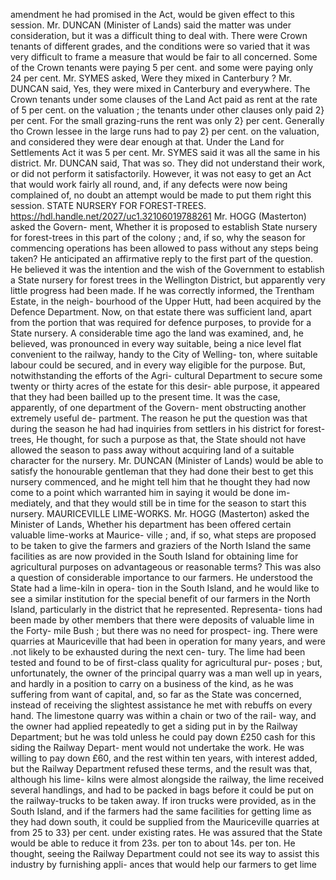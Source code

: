 amendment he had promised in the Act, would be given effect to this session. Mr. DUNCAN (Minister of Lands) said the matter was under consideration, but it was a difficult thing to deal with. There were Crown tenants of different grades, and the conditions were so varied that it was very difficult to frame a measure that would be fair to all concerned. Some of the Crown tenants were paying 5 per cent. and some were paying only 24 per cent. Mr. SYMES asked, Were they mixed in Canterbury ? Mr. DUNCAN said, Yes, they were mixed in Canterbury and everywhere. The Crown tenants under some clauses of the Land Act paid as rent at the rate of 5 per cent. on the valuation ; the tenants under other clauses only paid 2} per cent. For the small grazing-runs the rent was only 2} per cent. Generally tho Crown lessee in the large runs had to pay 2} per cent. on the valuation, and considered they were dear enough at that. Under the Land for Settlements Act it was 5 per cent. Mr. SYMES said it was all the same in his district. Mr. DUNCAN said, That was so. They did not understand their work, or did not perform it satisfactorily. However, it was not easy to get an Act that would work fairly all round, and, if any defects were now being complained of, no doubt an attempt would be made to put them right this session. STATE NURSERY FOR FOREST-TREES. https://hdl.handle.net/2027/uc1.32106019788261 Mr. HOGG (Masterton) asked the Govern- ment, Whether it is proposed to establish State nursery for forest-trees in this part of the colony ; and, if so, why the season for commencing operations has been allowed to pass without any steps being taken? He anticipated an affirmative reply to the first part of the question. He believed it was the intention and the wish of the Government to establish a State nursery for forest trees in the Wellington District, but apparently very little progress had been made. If he was correctly informed, the Trentham Estate, in the neigh- bourhood of the Upper Hutt, had been acquired by the Defence Department. Now, on that estate there was sufficient land, apart from the portion that was required for defence purposes, to provide for a State nursery. A considerable time ago the land was examined, and, he believed, was pronounced in every way suitable, being a nice level flat convenient to the railway, handy to the City of Welling- ton, where suitable labour could be secured, and in every way eligible for the purpose. But, notwithstanding the efforts of the Agri- cultural Department to secure some twenty or thirty acres of the estate for this desir- able purpose, it appeared that they had been bailled up to the present time. It was the case, apparently, of one department of the Govern- ment obstructing another extremely useful de- partment. The reason he put the question was that during the season he had had inquiries from settlers in his district for forest-trees, He thought, for such a purpose as that, the State should not have allowed the season to pass away without acquiring land of a suitable character for the nursery. Mr. DUNCAN (Minister of Lands) would be able to satisfy the honourable gentleman that they had done their best to get this nursery commenced, and he might tell him that he thought they had now come to a point which warranted him in saying it would be done im- mediately, and that they would still be in time for the season to start this nursery. MAURICEVILLE LIME-WORKS. Mr. HOGG (Masterton) asked the Minister of Lands, Whether his department has been offered certain valuable lime-works at Maurice- ville ; and, if so, what steps are proposed to be taken to give the farmers and graziers of the North Island the same facilities as are now provided in the South Island for obtaining lime for agricultural purposes on advantageous or reasonable terms? This was also a question of considerable importance to our farmers. He understood the State had a lime-kiln in opera- tion in the South Island, and he would like to see a similar institution for the special benefit of our farmers in the North Island, particularly in the district that he represented. Representa- tions had been made by other members that there were deposits of valuable lime in the Forty- mile Bush ; but there was no need for prospect- ing. There were quarries at Mauriceville that had been in operation for many years, and were .not likely to be exhausted during the next cen- tury. The lime had been tested and found to be of first-class quality for agricultural pur- poses ; but, unfortunately, the owner of the principal quarry was a man well up in years, and hardly in a position to carry on a business of the kind, as he was suffering from want of capital, and, so far as the State was concerned, instead of receiving the slightest assistance he met with rebuffs on every hand. The limestone quarry was within a chain or two of the rail- way, and the owner had applied repeatedly to get a siding put in by the Railway Department; but he was told unless he could pay down £250 cash for this siding the Railway Depart- ment would not undertake the work. He was willing to pay down £60, and the rest within ten years, with interest added, but the Railway Department refused these terms, and the result was that, although his lime- kilns were almost alongside the railway, the lime received several handlings, and had to be packed in bags before it could be put on the railway-trucks to be taken away. If iron trucks were provided, as in the South Island, and if the farmers had the same facilities for getting lime as they had down south, it could be supplied from the Mauriceville quarries at from 25 to 33} per cent. under existing rates. He was assured that the State would be able to reduce it from 23s. per ton to about 14s. per ton. He thought, seeing the Railway Department could not see its way to assist this industry by furnishing appli- ances that would help our farmers to get lime 